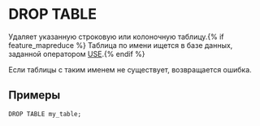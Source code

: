 # DROP TABLE

Удаляет указанную строковую или колоночную таблицу.{% if feature_mapreduce %}  Таблица по имени ищется в базе данных, заданной оператором [USE](../use.md).{% endif %}

Если таблицы с таким именем не существует, возвращается ошибка.

## Примеры

``` yql
DROP TABLE my_table;
```
